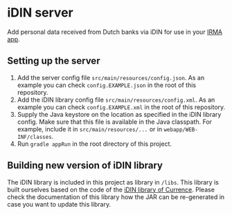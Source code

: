 
# iDIN server

Add personal data received from Dutch banks via iDIN for use in your
[IRMA app](https://github.com/privacybydesign/irmamobile).


## Setting up the server

 1. Add the server config file `src/main/resources/config.json`. As an example you can check
    `config.EXAMPLE.json` in the root of this repository.
 2. Add the iDIN library config file `src/main/resources/config.xml`. As an example you can
    check `config.EXAMPLE.xml` in the root of this repository.
 3. Supply the Java keystore on the location as specified in the iDIN library config. Make sure
    that this file is available in the Java classpath. For example, include it in `src/main/resources/...`
    or in `webapp/WEB-INF/classes`.
 3. Run `gradle appRun` in the root directory of this project.

## Building new version of iDIN library

The iDIN library is included in this project as library in `/libs`. This library is built ourselves
based on the code of the [iDIN library of Currence](https://github.com/Currence-Online/iDIN-libraries-java/tree/master/Java/library).
Please check the documentation of this library how the JAR can be re-generated in case
you want to update this library.
